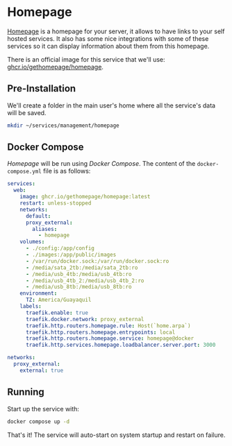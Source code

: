 # Homepage

[Homepage](https://github.com/benphelps/homepage) is a homepage for your server, it allows to have links to your self hosted services. It also has some nice integrations with some of these services so it can display information about them from this homepage.

There is an official image for this service that we'll use: [ghcr.io/gethomepage/homepage](https://github.com/benphelps/homepage/pkgs/container/homepage).

## Pre-Installation

We'll create a folder in the main user's home where all the service's data will be saved.

```bash
mkdir ~/services/management/homepage
```

## Docker Compose

*Homepage* will be run using *Docker Compose*. The content of the `docker-compose.yml` file is as follows:

```yaml
services:
  web:
    image: ghcr.io/gethomepage/homepage:latest
    restart: unless-stopped
    networks:
      default:
      proxy_external:
        aliases:
          - homepage
    volumes:
      - ./config:/app/config
      - ./images:/app/public/images
      - /var/run/docker.sock:/var/run/docker.sock:ro
      - /media/sata_2tb:/media/sata_2tb:ro
      - /media/usb_4tb:/media/usb_4tb:ro
      - /media/usb_4tb_2:/media/usb_4tb_2:ro
      - /media/usb_8tb:/media/usb_8tb:ro
    environment:
      TZ: America/Guayaquil
    labels:
      traefik.enable: true
      traefik.docker.network: proxy_external
      traefik.http.routers.homepage.rule: Host(`home.arpa`)
      traefik.http.routers.homepage.entrypoints: local
      traefik.http.routers.homepage.service: homepage@docker
      traefik.http.services.homepage.loadbalancer.server.port: 3000

networks:
  proxy_external:
    external: true
```

## Running

Start up the service with:

```bash
docker compose up -d
```

That's it! The service will auto-start on system startup and restart on failure.
